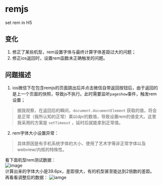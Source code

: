# remjs
set rem in H5
## 变化

1. 修正了某些机型，rem设置字体与最终计算字体差距过大的问题；
2. 修正ios返回时，设置rem函数未正确触发的问题。
## 问题描述

1. ios微信下在包含remjs的页面跳出后并点击微信自带返回按钮后，由于返回的是上一个页面的快照，导致js不执行。此时需要监听`pageshow`事件，触发rem设置；
> 据我观察，在返回后的瞬间，`document.documentElement` 获取的值，将会是正常（我所认知的正常）乘以dpr的数值，导致设置rem的值变大。这里我采用的方案是 `setTimeout` ，延时后就能拿到正常值。
2. rem字体大小设置异常：  
> 具体原因是有手机系统字体的大小、使用了艺术字等非正常字体以及webview/内核的特殊性。

看下面机型rem测试数据：  
![image](https://img.yzcdn.cn/upload_files/2020/06/29/FvRQBqChTUOZA3H-9NZ5FLVBBj5s.jpg)  
计算出来的字体大小是39.6px，差距很大，有的机型甚至能达到2倍数的差距。  
再看看调整后的数据：
![iamge](https://img.yzcdn.cn/upload_files/2020/06/29/FjLpJk0-HTn3aQzZ5p2YTyUIA4TI.jpg)
